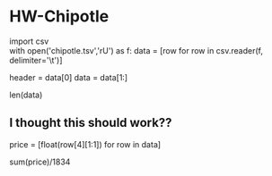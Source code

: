 # HW-Chipotle

import csv   
with open('chipotle.tsv','rU') as f:
    data = [row for row in csv.reader(f, delimiter='\t')]


header = data[0]
data = data[1:]

len(data)

## I thought this should work??
price = [float(row[4][1:1]) for row in data]

sum(price)/1834
